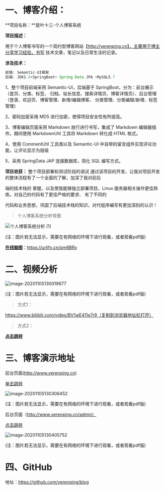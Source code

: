

# 一、博客介绍：

**项目名称：**是叶十三-个人博客系统 

**项目描述：**

用于个人博客书写的一个简约型博客网站【http://yerenping.cn】，主要用于博主分享学习经验，书写 技术文章，笔记以及日常生活的记录。 

**涉及技术：**

```java
前端: Semantic-UI框架
后端: JDK1.8+SpringBoot+ Spring Data JPA +MySQL5.7
```



1、整个项目前端采用 Semantic-UI，后端基于 SpringBoot，分为：前台展示（首页、分类、标签、 归档、站长信息、搜索详情页、博客详情页）、后台管理（登录、欢迎页、博客管理、新增/编辑博客、 分类管理、分类编辑/新增、标签管理） 

2、密码加密采用 MD5 进行加密，使得项目安全性有所提高。 

3、博客编辑页面采用 Markdown 放行进行书写，集成了 Markdown 编辑器插件。期间使用 MarkdownUtil 工具将 Markdown 转化成 HTML 格式。 

4、使用 CommentUtil 工具类以及 Semantic-UI 中自带的留言组件实现评论功能，让评论显示为层级 

5、采用 SpringData JAP 连接数据库，简化 SQL 编写方式。 



**项目收获：** 整个项目部署和测试阶段的调试 通过该项目的开发，让我对项目开发的整体流程有了一个全面的了解，加深了我对前后

端的技术栈的 掌握，以及使我能够独立部署项目，Linux 服务器相关操作更佳熟练。对自己的代码有了更佳严格的要求、 有了不同的

代码和业务思想，巩固了后端技术栈的知识，对代程序编写有更加深刻的认识！ 



> 个人博客系统分析导图

![个人博客系统分析 (1)](https://yerenping.oss-cn-beijing.aliyuncs.com/images个人博客系统分析.png)

(注：图片若无法显示，需要在有网络的环境下进行观看，或者观看pdf版)



[**在线脑图**]()：https://urlify.cn/qm6BRv



# 二、视频分析

![image-20201105130019677](https://yerenping.oss-cn-beijing.aliyuncs.com/imagesimage-20201105130019677.png) 

(注：图片若无法显示，需要在有网络的环境下进行观看，或者观看pdf版)



>  方式1：

https://www.bilibili.com/video/BV1wE411e7r9（复制到浏览器地址栏打开）



> 方式2：

[**点击跳转**](https://www.bilibili.com/video/BV1wE411e7r9)





# 三、博客演示地址

前台页面(http://www.yerenping.cn)

[单击跳转](http://www.yerenping.cn)

![image-20201105130306452](https://yerenping.oss-cn-beijing.aliyuncs.com/imagesimage-20201105130306452.png)

(注：图片若无法显示，需要在有网络的环境下进行观看，或者观看pdf版)





后台页面（http://www.yerenping.cn/admin）

[点击跳转](http://www.yerenping.cn/admin)

![image-20201105130405752](https://yerenping.oss-cn-beijing.aliyuncs.com/imagesimage-20201105130405752.png) 

(注：图片若无法显示，需要在有网络的环境下进行观看，或者观看pdf版)





# 四、GitHub

地址：https://github.com/yerenping/blog




